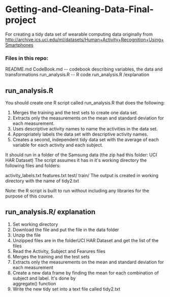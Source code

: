 # Getting-and-Cleaning-Data-Final-project
For creating a tidy data set of wearable computing data originally from http://archive.ics.uci.edu/ml/datasets/Human+Activity+Recognition+Using+Smartphones

### Files in this repo:

README.md 
CodeBook.md -- codebook describing variables, the data and transformations
run_analysis.R -- R code
run_analysis.R /explanation

## run_analysis.R
You should create one R script called run_analysis.R that does the following: 

1. Merges the training and the test sets to create one data set. 
2. Extracts only the measurements on the mean and standard deviation for each measurement.
3. Uses descriptive activity names to name the activities in the data set. 
4. Appropriately labels the data set with descriptive activity names. 
5. Creates a second, independent tidy data set with the average of each variable for each activity and each subject.

It should run in a folder of the Samsung data (the zip had this folder: UCI HAR Dataset) The script assumes it has in it's working directory the following files and folders:

activity_labels.txt
features.txt
test/
train/
The output is created in working directory with the name of tidy2.txt

Note: the R script is built to run without including any libraries for the purpose of this course.

## run_analysis.R/ explanation

1. Set working directory
2. Download the file and put the file in the data folder
3. Unzip the file
4. Unzipped files are in the folderUCI HAR Dataset and get the list of the files
5. Read the Activity, Subject and Fearures files
6. Merges the training and the test sets
7. Extracts only the measurements on the mean and standard deviation for each measurement
8. Create a new data frame by finding the mean for each combination of subject and label. It's done by       
aggregate() function
9. Write the new tidy set into a text file called tidy2.txt


